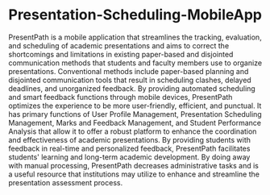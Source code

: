 # Presentation-Scheduling-MobileApp
 
PresentPath is a mobile application that streamlines the tracking, evaluation, and scheduling of academic presentations and aims to correct the shortcomings and limitations in existing paper-based and disjointed communication methods that students and faculty members use to organize presentations. Conventional methods include paper-based planning and disjointed communication tools that result in scheduling clashes, delayed deadlines, and unorganized feedback. By providing automated scheduling and smart feedback functions through mobile devices, PresentPath optimizes the experience to be more user-friendly, efficient, and punctual. It has primary functions of User Profile Management, Presentation Scheduling Management, Marks and Feedback Management, and Student Performance Analysis that allow it to offer a robust platform to enhance the coordination and effectiveness of academic presentations. By providing students with feedback in real-time and personalized feedback, PresentPath facilitates students' learning and long-term academic development. By doing away with manual processing, PresentPath decreases administrative tasks and is a useful resource that institutions may utilize to enhance and streamline the presentation assessment process.
